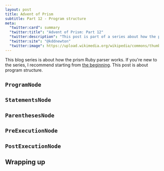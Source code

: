 ```yaml
---
layout: post
title: Advent of Prism
subtitle: Part 12 - Program structure
meta:
  "twitter:card": summary
  "twitter:title": "Advent of Prism: Part 12"
  "twitter:description": "This post is part of a series about how the prism Ruby parser works."
  "twitter:site": "@kddnewton"
  "twitter:image": https://upload.wikimedia.org/wikipedia/commons/thumb/7/73/Ruby_logo.svg/1200px-Ruby_logo.svg.png
---
```


This blog series is about how the prism Ruby parser works. If you're new to the series, I recommend starting from [the beginning](/2023/11/30/advent-of-prism-part-0). This post is about program structure.

## `ProgramNode`

## `StatementsNode`

## `ParenthesesNode`

## `PreExecutionNode`

## `PostExecutionNode`

## Wrapping up
